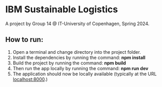 <h1>IBM Sustainable Logistics</h1>
<p>A project by Group 14 @ IT-University of Copenhagen, Spring 2024.</p>

<h2>How to run:</h2>
<ol>
  <li>Open a terminal and change directory into the project folder.</li>
  <li> Install the dependencies by running the command: <b>npm install</b></li>
  <li>Build the project by running the command: <b>npm build</b></li>
  <li>Then run the app locally by running the command: <b>npm run dev</b></li>
  <li>The application should now be locally available (typically at the URL <a href="http://localhost:8000">localhost:8000</a>.)</li>
</ol> 
